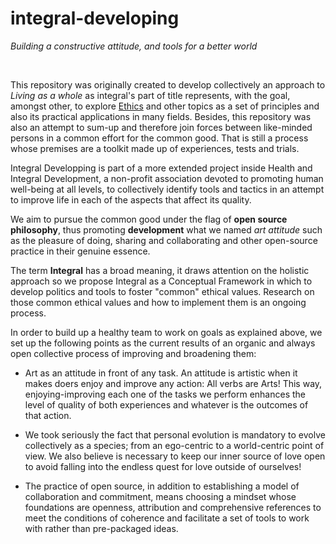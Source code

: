 # integral-developing
<i>Building a constructive attitude, and tools for a better world</i>

&nbsp;

This repository was originally created to develop collectively an approach to *Living as a whole* as integral's part of title represents, with the goal, amongst other, to explore  <a href="https://github.com/IntegralDevs/integral-developing/blob/master/ethics.md">Ethics</a>  and other topics as a set of principles and also its practical applications in many fields. Besides, this repository was also an attempt to sum-up and therefore join forces between like-minded persons in a common effort for the common good. That is still a process whose premises are a toolkit made up of experiences, tests and trials.

Integral Developping is part of a more extended project inside Health and Integral Development, a non-profit association devoted to promoting human well-being at all levels, to collectively identify tools and tactics in an attempt to improve life in each of the aspects that affect its quality.

We aim to pursue the common good under the flag of **open source philosophy**, thus promoting **development** what we named *art attitude* such as the pleasure of doing, sharing and collaborating and other open-source practice in their genuine essence. 

The term **Integral** has a broad meaning, it draws attention on the holistic approach so we propose Integral as a Conceptual Framework in which to develop politics and tools to foster "common" ethical values.
Research on those common ethical values and how to implement them is an ongoing process.

In order to build up a healthy team to work on goals as explained above, we set up the following points as the current results of an organic and always open collective process of improving and broadening them:

* Art as an attitude in front of any task. An attitude is artistic when it makes doers enjoy and improve any action: All verbs are Arts! This way, enjoying-improving each one of the tasks we perform enhances the level of quality of both experiences and whatever is the outcomes of that action.

* We took seriously the fact that personal evolution is mandatory to evolve collectively as a species; from an ego-centric to a world-centric point of view. We also believe is necessary to keep our inner source of love open to avoid falling into the endless quest for love outside of ourselves!

* The practice of open source, in addition to establishing a model of collaboration and commitment, means choosing a mindset whose foundations are openness, attribution and comprehensive references to meet the conditions of coherence and facilitate a set of tools to work with rather than pre-packaged ideas.
